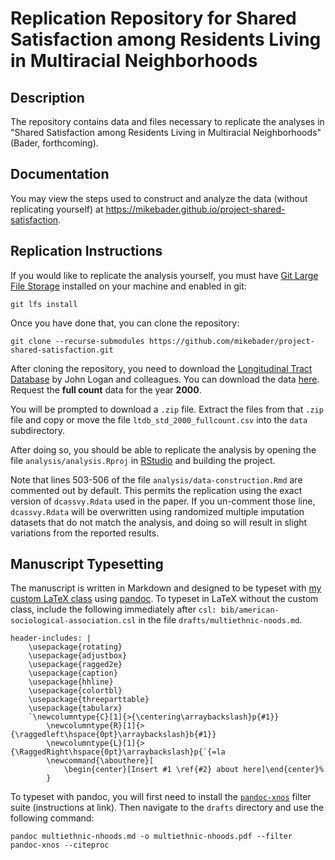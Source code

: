 # Replication Repository for Shared Satisfaction among Residents Living in Multiracial Neighborhoods

## Description

The repository contains data and files necessary to replicate the analyses in "Shared Satisfaction among Residents Living in Multiracial Neighborhoods" (Bader, forthcoming). 

## Documentation

You may view the steps used to construct and analyze the data (without replicating yourself) at https://mikebader.github.io/project-shared-satisfaction.

## Replication Instructions

If you would like to replicate the analysis yourself, you must have [Git Large File Storage](https://git-lfs.github.com/) installed on your machine and enabled in git:

    git lfs install

Once you have done that, you can clone the repository:

    git clone --recurse-submodules https://github.com/mikebader/project-shared-satisfaction.git

After cloning the repository, you need to download the [Longitudinal Tract Database](https://s4.ad.brown.edu/projects/diversity/Researcher/Bridging.htm) by John Logan and colleagues. You can download the data [here](https://s4.ad.brown.edu/projects/diversity/researcher/LTBDDload/Default.aspx). Request the **full count** data for the year **2000**. 

You will be prompted to download a `.zip` file. Extract the files from that `.zip` file and copy or move the file `ltdb_std_2000_fullcount.csv` into the `data` subdirectory. 

After doing so, you should be able to replicate the analysis by opening the file `analysis/analysis.Rproj` in [RStudio](https://www.rstudio.com/) and building the project. 

Note that lines 503-506 of the file `analysis/data-construction.Rmd` are commented out by default. This permits the replication using the exact version of `dcassvy.Rdata` used in the paper. If you un-comment those line, `dcassvy.Rdata` will be overwritten using randomized multiple imputation datasets that do not match the analysis, and doing so will result in slight variations from the reported results. 

## Manuscript Typesetting

The manuscript is written in Markdown and designed to be typeset with [my custom LaTeX class](https://github.com/mikebader/latex-baderart) using [pandoc](https://pandoc.org/). To typeset in LaTeX without the custom class, include the following immediately after `csl: bib/american-sociological-association.csl` in the file `drafts/multiethnic-noods.md`.

    header-includes: |
        \usepackage{rotating}
        \usepackage{adjustbox}
        \usepackage{ragged2e}
        \usepackage{caption}
        \usepackage{hhline}
        \usepackage{colortbl}
        \usepackage{threeparttable}
        \usepackage{tabularx}
        `\newcolumntype{C}[1]{>{\centering\arraybackslash}p{#1}}
            \newcolumntype{R}[1]{>{\raggedleft\hspace{0pt}\arraybackslash}b{#1}}
            \newcolumntype{L}[1]{>{\RaggedRight\hspace{0pt}\arraybackslash}p{`{=la
            \newcommand{\abouthere}[
                \begin{center}[Insert #1 \ref{#2} about here]\end{center}%
            }

To typeset with pandoc, you will first need to install the [`pandoc-xnos`](https://github.com/tomduck/pandoc-xnos#installation) filter suite (instructions at link). Then navigate to the `drafts` directory and use the following command:

    pandoc multiethnic-nhoods.md -o multiethnic-nhoods.pdf --filter pandoc-xnos --citeproc